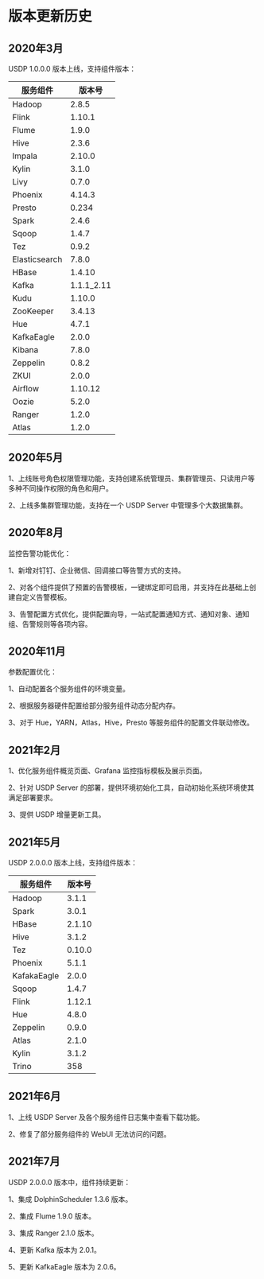 ﻿#  版本更新历史



## 2020年3月

USDP 1.0.0.0 版本上线，支持组件版本：

| 服务组件 | 版本号 |
| ------ | ------ |
| Hadoop | 2.8.5 |
| Flink | 1.10.1 |
| Flume | 1.9.0 |
| Hive | 2.3.6 |
| Impala | 2.10.0 |
| Kylin | 3.1.0 |
| Livy | 0.7.0 |
| Phoenix | 4.14.3 |
| Presto | 0.234 |
| Spark | 2.4.6 |
| Sqoop | 1.4.7 |
| Tez | 0.9.2 |
| Elasticsearch | 7.8.0 |
| HBase | 1.4.10 |
| Kafka | 1.1.1_2.11 |
| Kudu | 1.10.0 |
| ZooKeeper | 3.4.13 |
| Hue | 4.7.1 |
| KafkaEagle | 2.0.0 |
| Kibana | 7.8.0 |
| Zeppelin | 0.8.2 |
| ZKUI | 2.0.0 |
| Airflow | 1.10.12 |
| Oozie | 5.2.0 |
| Ranger | 1.2.0 |
| Atlas | 1.2.0 |

## 2020年5月

1、上线账号角色权限管理功能，支持创建系统管理员、集群管理员、只读用户等多种不同操作权限的角色和用户。

2、上线多集群管理功能，支持在一个 USDP Server 中管理多个大数据集群。

## 2020年8月

监控告警功能优化：

1、新增对钉钉、企业微信、回调接口等告警方式的支持。

2、对各个组件提供了预置的告警模板，一键绑定即可启用，并支持在此基础上创建自定义告警模板。

3、告警配置方式优化，提供配置向导，一站式配置通知方式、通知对象、通知组、告警规则等各项内容。

## 2020年11月

参数配置优化：

1、自动配置各个服务组件的环境变量。

2、根据服务器硬件配置给部分服务组件动态分配内存。

3、对于 Hue，YARN，Atlas，Hive，Presto 等服务组件的配置文件联动修改。

## 2021年2月

1、优化服务组件概览页面、Grafana 监控指标模板及展示页面。

2、针对 USDP Server 的部署，提供环境初始化工具，自动初始化系统环境使其满足部署要求。

3、提供 USDP 增量更新工具。

## 2021年5月

USDP 2.0.0.0 版本上线，支持组件版本：

| 服务组件 | 版本号 |
| ------ | ------ |
| Hadoop | 3.1.1 |
| Spark | 3.0.1 |
| HBase | 2.1.10 |
| Hive | 3.1.2 |
| Tez | 0.10.0 |
| Phoenix | 5.1.1 |
| KafakaEagle | 2.0.0 |
| Sqoop | 1.4.7 |
| Flink | 1.12.1 |
| Hue | 4.8.0 |
| Zeppelin | 0.9.0 |
| Atlas | 2.1.0 |
| Kylin | 3.1.2 |
| Trino | 358 |

## 2021年6月

1、上线 USDP Server 及各个服务组件日志集中查看下载功能。

2、修复了部分服务组件的 WebUI 无法访问的问题。

## 2021年7月

USDP 2.0.0.0 版本中，组件持续更新：

1、集成 DolphinScheduler 1.3.6 版本。

2、集成 Flume 1.9.0 版本。

3、集成 Ranger 2.1.0 版本。

4、更新 Kafka 版本为 2.0.1。

5、更新 KafkaEagle 版本为 2.0.6。